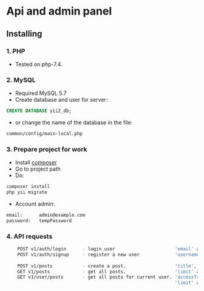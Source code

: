 # Api and admin panel

## Installing

### 1. PHP
* Tested on php-7.4.
### 2. MySQL
* Required MySQL 5.7
* Create database and user for server:
```sql
CREATE DATABASE yii2_db;
```
* or change the name of the database in the file:
```bash
common/config/main-local.php
```
### 3. Prepare project for work
* Install [composer](https://getcomposer.org/download/)
* Go to project path
* Do:
```bash
composer install
php yii migrate
```
* Account admin:
```bash
email:      admin@example.com
password:   tempPassword
```

### 4. API requests
```bash
    POST v1/auth/login      - login user                      'email' and 'password' are required 
    POST v1/auth/signup     - register a new user             'username', 'email' and 'password' are required
            
    POST v1/posts           - create a post.                  'title', 'accessToken' and 'content' are  required 
    GET v1/posts            - get all posts.                  'limit' and 'offset' are optional
    GET v1/user/posts       - get all posts for current user. 'accessToken' is required
                                                              'limit' and 'offset' are optional
```